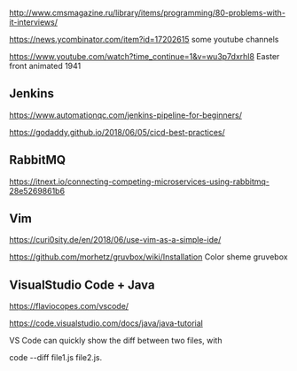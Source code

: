 <http://www.cmsmagazine.ru/library/items/programming/80-problems-with-it-interviews/>

<https://news.ycombinator.com/item?id=17202615> some youtube channels

<https://www.youtube.com/watch?time_continue=1&v=wu3p7dxrhl8> Easter front animated 1941


## Jenkins

<https://www.automationqc.com/jenkins-pipeline-for-beginners/>

<https://godaddy.github.io/2018/06/05/cicd-best-practices/>

## RabbitMQ
<https://itnext.io/connecting-competing-microservices-using-rabbitmq-28e5269861b6>

## Vim

<https://curi0sity.de/en/2018/06/use-vim-as-a-simple-ide/>
 
<https://github.com/morhetz/gruvbox/wiki/Installation>   Color sheme gruvebox

## VisualStudio Code + Java
<https://flaviocopes.com/vscode/>

<https://code.visualstudio.com/docs/java/java-tutorial>

 VS Code can quickly show the diff between two files, with
 
 code --diff file1.js file2.js.
